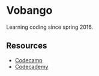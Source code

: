 # Vobango
Learning coding since spring 2016.
## Resources
- [Codecamp](https://www.freecodecamp.com/vobango)
- [Codecademy](http://www.codecademy.com/learn)
